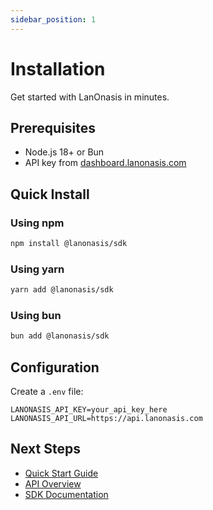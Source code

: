 ```yaml
---
sidebar_position: 1
---
```


# Installation

Get started with LanOnasis in minutes.

## Prerequisites

- Node.js 18+ or Bun
- API key from [dashboard.lanonasis.com](https://dashboard.lanonasis.com)

## Quick Install

### Using npm
```bash
npm install @lanonasis/sdk
```

### Using yarn
```bash
yarn add @lanonasis/sdk
```

### Using bun
```bash
bun add @lanonasis/sdk
```

## Configuration

Create a `.env` file:
```env
LANONASIS_API_KEY=your_api_key_here
LANONASIS_API_URL=https://api.lanonasis.com
```

## Next Steps

- [Quick Start Guide](./quick-start)
- [API Overview](/api/overview)
- [SDK Documentation](/sdks/overview)
